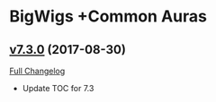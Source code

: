 # BigWigs +Common Auras

## [v7.3.0](https://github.com/BigWigsMods/BigWigs_CommonAuras/tree/v7.3.0) (2017-08-30)
[Full Changelog](https://github.com/BigWigsMods/BigWigs_CommonAuras/compare/v7.2.1...v7.3.0)

- Update TOC for 7.3  
